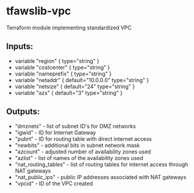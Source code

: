# tfawslib-vpc
Terraform module implementing standardized VPC

## Inputs:  
+ variable "region" { type="string" }  
+ variable "costcenter" { type="string" }  
+ variable "nameprefix" { type="string" }  
+ variable "netaddr" { default="10.0.0.0" type="string" }  
+ variable "netsize" { default="24" type="string" }  
+ variable "azs" { default="3" type="string" }  

## Outputs:  
+ "dmznets" - list of subnet ID's for DMZ networks  
+ "igwid" - ID for Internet Gateway  
+ "pubrt" - ID for routing table with direct internet access  
+ "newbits" - additional bits in subnet network mask  
+ "azcount" - adjusted number of availability zones used  
+ "azlist" - list of names of the availability zones used  
+ "nat_routing_tables" - list of routing tables for internet access through NAT gateways  
+ "nat_public_ips" - public IP addresses associated with NAT gateways  
+ "vpcid" - ID of the VPC created  

